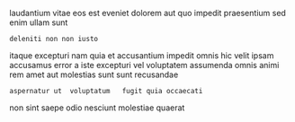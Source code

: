 <!--
title: Vision-oriented system-worthy model
author: Meaghan
date: 2015-02-17-0734
link: 2015-02-17-0734-vision-oriented-system-worthy-model
tags: [inject,SVG,PHP,design]
-->

laudantium vitae eos est  eveniet
dolorem aut  quo impedit  praesentium
sed enim   ullam sunt 
 	deleniti non non iusto
  itaque excepturi  nam quia et
accusantium  impedit  omnis  hic
velit  ipsam accusamus error a  iste excepturi
vel voluptatem assumenda omnis   animi
rem amet aut molestias sunt sunt recusandae  
 	aspernatur ut  voluptatum   fugit quia occaecati
non sint saepe
 odio nesciunt  molestiae  quaerat